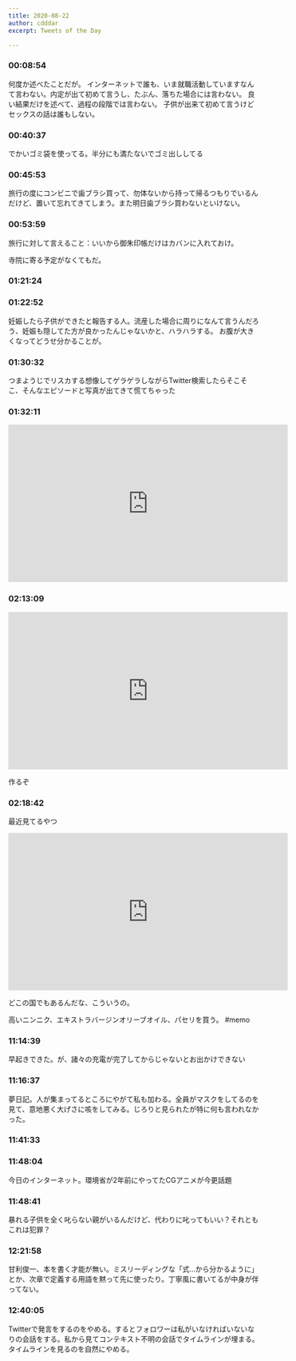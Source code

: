 ```yaml
---
title: 2020-08-22
author: cdddar
excerpt: Tweets of the Day

---
```


### 00:08:54

何度か述べたことだが。
インターネットで誰も、いま就職活動していますなんて言わない。内定が出て初めて言うし、たぶん、落ちた場合には言わない。
良い結果だけを述べて、過程の段階では言わない。
子供が出来て初めて言うけどセックスの話は誰もしない。

### 00:40:37

でかいゴミ袋を使ってる。半分にも満たないでゴミ出ししてる

### 00:45:53

旅行の度にコンビニで歯ブラシ買って、勿体ないから持って帰るつもりでいるんだけど、置いて忘れてきてしまう。また明日歯ブラシ買わないといけない。

### 00:53:59

旅行に対して言えること：いいから御朱印帳だけはカバンに入れておけ。

寺院に寄る予定がなくてもだ。

### 01:21:24

<blockquote class="twitter-tweet"><p lang="ja" dir="ltr"></p><a href="https://twitter.com/hatopopoko/status/1296801053975785476?ref_src=twsrc%5Etfw"></a></blockquote><script async src="https://platform.twitter.com/widgets.js" charset="utf-8"></script>

### 01:22:52

妊娠したら子供ができたと報告する人。流産した場合に周りになんて言うんだろう、妊娠も隠してた方が良かったんじゃないかと、ハラハラする。
お腹が大きくなってどうせ分かることが。

### 01:30:32

つまようじでリスカする想像してゲラゲラしながらTwitter検索したらそこそこ、そんなエピソードと写真が出てきて慌てちゃった

### 01:32:11

<iframe width="560" height="315" src="https://www.youtube.com/embed/e-nUnwzyg9Y" frameborder="0" allow="accelerometer; autoplay; encrypted-media; gyroscope; picture-in-picture" allowfullscreen></iframe>

### 02:13:09

<iframe width="560" height="315" src="https://www.youtube.com/embed/_CTF522x8II" frameborder="0" allow="accelerometer; autoplay; encrypted-media; gyroscope; picture-in-picture" allowfullscreen></iframe>

作るぞ

### 02:18:42

最近見てるやつ

<iframe width="560" height="315" src="https://www.youtube.com/embed/rVGstIQn32Y" frameborder="0" allow="accelerometer; autoplay; encrypted-media; gyroscope; picture-in-picture" allowfullscreen></iframe>

どこの国でもあるんだな、こういうの。

高いニンニク、エキストラバージンオリーブオイル、パセリを買う。 #memo

### 11:14:39

早起きできた。が、諸々の充電が完了してからじゃないとお出かけできない

### 11:16:37

夢日記。人が集まってるところにやがて私も加わる。全員がマスクをしてるのを見て、意地悪く大げさに咳をしてみる。じろりと見られたが特に何も言われなかった。

### 11:41:33

<blockquote class="twitter-tweet"><p lang="ja" dir="ltr"></p><a href="https://twitter.com/yunyan_s/status/1005425768539668480?ref_src=twsrc%5Etfw"></a></blockquote><script async src="https://platform.twitter.com/widgets.js" charset="utf-8"></script>

### 11:48:04

今日のインターネット。環境省が2年前にやってたCGアニメが今更話題

### 11:48:41

暴れる子供を全く叱らない親がいるんだけど、代わりに叱ってもいい？それともこれは犯罪？

### 12:21:58

甘利俊一、本を書く才能が無い。ミスリーディングな「式…から分かるように」とか、次章で定義する用語を黙って先に使ったり。丁寧風に書いてるが中身が伴ってない。

### 12:40:05

Twitterで発言をするのをやめる。するとフォロワーは私がいなければいないなりの会話をする。私から見てコンテキスト不明の会話でタイムラインが埋まる。タイムラインを見るのを自然にやめる。
